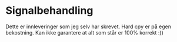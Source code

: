 # Signalbehandling
Dette er innleveringer som jeg selv har skrevet. Hard cpy er på egen bekostning. Kan ikke garantere at alt som står er 100% korrekt :))
